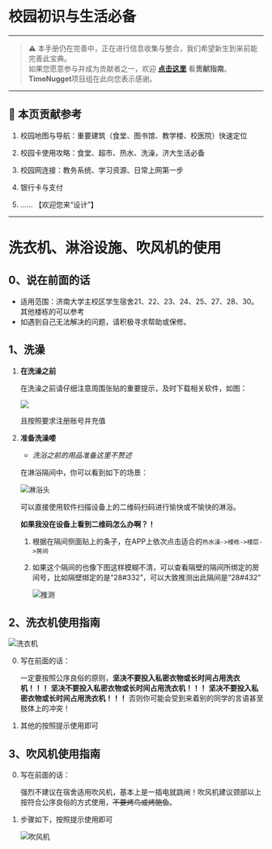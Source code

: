 # 校园初识与生活必备

---

> ⚠️ 本手册仍在完善中，正在进行信息收集与整合，我们希望新生到来前能完善此宝典。  
> 如果您愿意参与并成为贡献者之一，欢迎 **[点击这里](/CONTRIBUTING)** 看**贡献指南**。  
> **TimeNugget**项目组在此向您表示感谢。  

---

## 📌 本页贡献参考

1. 校园地图与导航：重要建筑（食堂、图书馆、教学楼、校医院）快速定位

2. 校园卡使用攻略：食堂、超市、热水、洗澡，济大生活必备

3. 校园网连接：教务系统、学习资源、日常上网第一步

4. 银行卡与支付

5. ……  【欢迎您来“设计”】

---

# 洗衣机、淋浴设施、吹风机的使用

## 0、说在前面的话

- 适用范围：济南大学主校区学生宿舍21、22、23、24、25、27、28、30。其他楼栋的可以参考
- 如遇到自己无法解决的问题，请积极寻求帮助或保修。

## 1、洗澡

1. **在洗澡之前**

   在洗澡之前请仔细注意周围张贴的重要提示，及时下载相关软件，如图：

   ![](/Ujnshowerprice.webp)

   且按照要求注册账号并充值

2. **准备洗澡喽**

   - *洗浴之前的用品准备这里不赘述*

   在淋浴隔间中，你可以看到如下的场景：

   ![淋浴头](/Ujnshowerhead.webp)

   可以直接使用软件扫描设备上的二维码扫码进行愉快或不愉快的淋浴。

   **如果我没在设备上看到二维码怎么办啊？！**

   1. 根据在隔间侧面贴上的条子，在APP上依次点击适合的`热水澡->楼栋->楼层->房间`

   2. 如果这个隔间的也像下图这样模糊不清，可以查看隔壁的隔间所绑定的房间号，比如隔壁绑定的是“28#332”，可以大致推测出此隔间是“28#432”

      ![推测](/Ujnhowtoknowroomid.webp)

## 2、洗衣机使用指南

![洗衣机](/Ujnwashmachine.webp)

0. 写在前面的话：

   一定要按照公序良俗的原则，**坚决不要投入私密衣物或长时间占用洗衣机！！！**  **坚决不要投入私密衣物或长时间占用洗衣机！！！**  **坚决不要投入私密衣物或长时间占用洗衣机！！！** 否则你可能会受到来着别的同学的言语甚至肢体上的冲突！

1. 其他的按照提示使用即可

## 3、吹风机使用指南

0. 写在前面的话：

   强烈不建议在宿舍适用吹风机，基本上是一插电就跳闸！吹风机建议颈部以上按符合公序良俗的方式使用，~~不要烤鸟或烤鲍鱼~~。

1. 步骤如下，按照提示使用即可

   ![吹风机](/Ujnairblower.webp)
